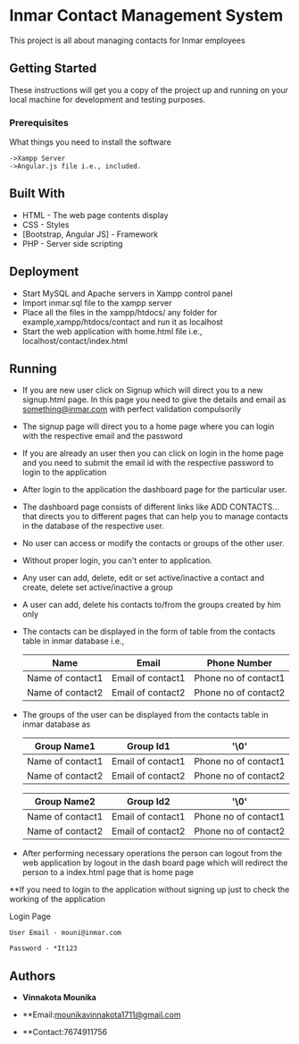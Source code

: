 # Inmar Contact Management System
 


This project is all about managing contacts for Inmar employees

## Getting Started

These instructions will get you a copy of the project up and running on your local machine for development and testing purposes.

### Prerequisites

What things you need to install the software

```
->Xampp Server
->Angular.js file i.e., included.
```

## Built With

* HTML - The web page contents display
* CSS - Styles
* [Bootstrap, Angular JS] - Framework
* PHP - Server side scripting

## Deployment

* Start MySQL and Apache servers in Xampp control panel
* Import inmar.sql file to the xampp server
* Place all the files in the xampp/htdocs/ any folder for example,xampp/htdocs/contact and run it as localhost
* Start the web application with home.html file i.e., localhost/contact/index.html

## Running

* If you are new user click on Signup which will direct you to a new signup.html page. In this page you need to give the details and email as something@inmar.com with perfect validation compulsorily
* The signup page will direct you to a home page where you can login with the respective email and the password
* If you are already an user then you can click on login in the home page and you need to submit the email id with the respective password to login to the application
* After login to the application the dashboard page for the particular user.
* The dashboard page consists of different links like ADD CONTACTS... that directs you to different pages that can help you to manage contacts in the database of the respective user.
* No user can access or modify the contacts or groups of the other user.
* Without proper login, you can't enter to application.
* Any user can add, delete, edit or set active/inactive a contact and create, delete set active/inactive a group
* A user can add, delete his contacts to/from the groups created by him only
* The contacts can be displayed in the form of table from the contacts table in inmar database i.e.,

	Name | Email | Phone Number
	------------ | ------------- | ------------
	Name of contact1 | Email of contact1 | Phone no of contact1
	Name of contact2 | Email of contact2 | Phone no of contact2

* The groups of the user can be displayed from the contacts table in inmar database as

	Group Name1 | Group Id1 | '\0' 
	------------ | ------------- | -------------
	Name of contact1 | Email of contact1 | Phone no of contact1
	Name of contact2 | Email of contact2 | Phone no of contact2

	Group Name2 | Group Id2 | '\0'
	------------ | ------------- | -------------
	Name of contact1 | Email of contact1 | Phone no of contact1
	Name of contact2 | Email of contact2 | Phone no of contact2

* After performing necessary operations the person can logout from the web application by logout in the dash board page which will redirect the person to a index.html page that is home page
 
**If you need to login to the application without signing up just to check the working of the application

Login Page
```
User Email - mouni@inmar.com

Password - *It123
```

## Authors

* **Vinnakota Mounika**

* **Email:mounikavinnakota1711@gmail.com

* **Contact:7674911756
